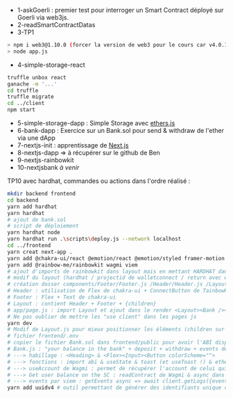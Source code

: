 - 1-askGoerli : premier test pour interroger un Smart Contract déployé sur Goerli via web3js.
- 2-readSmartContractDatas
- 3-TP1

```bash
> npm i web3@1.10.0 (forcer la version de web3 pour le cours car v4.0.1 change beaucoup)
> node app.js
```

- 4-simple-storage-react

```bash
truffle unbox react
ganache -m '...'
cd truffle
truffle migrate
cd ../client
npm start
```

- 5-simple-storage-dapp : Simple Storage avec [ethers.js](https://github.com/ethers-io/ethers.js/)
- 6-bank-dapp : Exercice sur un Bank.sol pour send & withdraw de l'ether via une dApp
- 7-nextjs-init : apprentissage de [Next.js](https://nextjs.org/)
- 8-nextjs-dapp => à récupérer sur le github de Ben
- 9-nextjs-rainbowkit
- 10-nextjsbank <i>à venir</i>

TP10 avec hardhat, commandes ou actions dans l'ordre réalisé :  
```bash
mkdir backend frontend
cd backend
yarn add hardhat
yarn hardhat
# ajout de bank.sol
# script de déploiement
yarn hardhat node
yarn hardhat run .\scripts\deploy.js --network localhost
cd ../frontend
yarn creat next-app .
yarn add @chakra-ui/react @emotion/react @emotion/styled framer-motion
yarn add @rainbow-me/rainbowkit wagmi viem
# ajout d'imports de rainbowkit dans layout mais en mettant HARDHAT dans l'import wagmi/chains
# modif du layout (hardhat / projectid de walletconnect / return avec wagmi + chakra + rainbow)
# création dosser components/Footer/Footer.js /Header/Header.js /Layout/Layout.js
# Header : utilisation de Flex de chakra-ui + ConnectButton de TainbowKit
# Footer : Flex + Text de chakra-ui
# Layout : contient Header + Footer + {children}
# app/page.js : import Layout et ajout dans le render <Layout><Bank /></Layout> => ce qui est entre <Layout> représente les children
# Ne pas oublier de mettre les "use client" dans les pages js
yarn dev
# Modif de Layout.js pour mieux positionner les éléments (children sur toute la page => grow=1 et footer tout en bas)
# fichier frontend/.env
# copier le fichier Bank.sol dans frontend/public pour avoir l'ABI disponible sur Vercel
# Bank.js : "your balance in the bank" + deposit + withdraw + events deposit + events withdraw => 
# ---> habillage : <Heading> & <Flex><Input><Button colorScheme="">
# ---> fonctions : import abi & useState & toast (et useToast !) & ethers.parseEther en v6 & prepareWriteContract + writeContract (wagmi)
# ---> useAccount de Wagmi : permet de récupérer l'account de celui qui est connecté et/ou si qqun est connecté => exemple d'utilisation : ne pas afficher le corps si non connecté
# ---> Get user balance on the SC : readContract de Wagmi & async dans un useEffect (getBalanceAndEvents)
# ---> events par viem : getEvents async => await client.getLogs({event:parseAbiItem ....}) & pour les blocs from/to : getblockactuel + 200k block & depositEvents.map et les afficher
yarn add uuidv4 # outil permettant de générer des identifiants unique car en reactjs chaque élément de la map doit avoir un id unique
```
